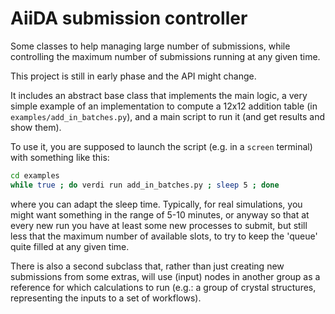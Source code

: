 # AiiDA submission controller

Some classes to help managing large number of submissions, while controlling the maximum number of submissions running at any given time.

This project is still in early phase and the API might change.

It includes an abstract base class that implements the main logic, a very simple example of an implementation
to compute a 12x12 addition table (in `examples/add_in_batches.py`), and a main script to run it (and get results and show them).

To use it, you are supposed to launch the script (e.g. in a `screen` terminal) with something like this:
```bash
cd examples
while true ; do verdi run add_in_batches.py ; sleep 5 ; done
```
where you can adapt the sleep time.
Typically, for real simulations, you might want something in the
range of 5-10 minutes, or anyway so that at every new run you have at least some new processes to submit,
but still less that the maximum number of available slots, to try to keep the 'queue' quite filled at any
given time.

There is also a second subclass that, rather than just creating new submissions from some extras, will use (input) nodes in another group as a reference for which calculations to run (e.g.: a group of crystal structures, representing the inputs to a set of workflows).
